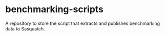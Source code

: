 # benchmarking-scripts
A repository to store the script that extracts and publishes benchmarking data to Sasquatch.
